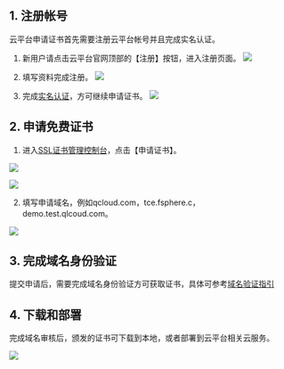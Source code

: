 ## 1. 注册帐号
云平台申请证书首先需要注册云平台帐号并且完成实名认证。

1) 新用户请点击云平台官网顶部的【注册】按钮，进入注册页面。
![](http://imgcache.tcecqpoc.fsphere.cn/image/mc.qcloudimg.com/static/img/cc760f13d5e89b06ff3c48b9aeb66c63/0.png)

2) 填写资料完成注册。
![](http://imgcache.tcecqpoc.fsphere.cn/image/mc.qcloudimg.com/static/img/663e6b293d35f1d39eff4e3cca1b5ac7/1.png)

3) 完成[实名认证](http://console.tcecqpoc.fsphere.cn/developer/auth)，方可继续申请证书。
![](http://imgcache.tcecqpoc.fsphere.cn/image/mc.qcloudimg.com/static/img/b4f85ccb5ec8a9eb58040eeacfafc9d6/2.png)

## 2. 申请免费证书

1) 进入[SSL证书管理控制台](http://console.tcecqpoc.fsphere.cn/ssl)，点击【申请证书】。

![](http://imgcache.tcecqpoc.fsphere.cn/image/mc.qcloudimg.com/static/img/2363dce283c66901c4662f48784661e7/3.png)

![](http://imgcache.tcecqpoc.fsphere.cn/image/mc.qcloudimg.com/static/img/bcc0734866a5b04a5d14915782bb1412/4.png)

2) 填写申请域名，例如qcloud.com，tce.fsphere.c，demo.test.qlcoud.com。

![](http://imgcache.tcecqpoc.fsphere.cn/image/mc.qcloudimg.com/static/img/cd4c29b2c97cfa9b250fb42631ed5642/5.png)

## 3. 完成域名身份验证
提交申请后，需要完成域名身份验证方可获取证书，具体可参考[域名验证指引](http://tcecqpoc.fsphere.cn/document/product/400/4142)

## 4. 下载和部署
完成域名审核后，颁发的证书可下载到本地，或者部署到云平台相关云服务。

![](http://imgcache.tcecqpoc.fsphere.cn/image/mc.qcloudimg.com/static/img/ec3b3b9f7bc50e72dbfd254fe20a2e94/6.png)
